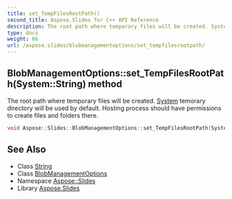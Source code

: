 ```yaml
---
title: set_TempFilesRootPath()
second_title: Aspose.Slides for C++ API Reference
description: The root path where temporary files will be created. System temorary directory will be used by default. Hosting process should have permissions to create files and folders there.
type: docs
weight: 66
url: /aspose.slides/blobmanagementoptions/set_tempfilesrootpath/
---
```

## BlobManagementOptions::set_TempFilesRootPath(System::String) method


The root path where temporary files will be created. [System](../../../system/) temorary directory will be used by default. Hosting process should have permissions to create files and folders there.

```cpp
void Aspose::Slides::BlobManagementOptions::set_TempFilesRootPath(System::String value) override
```

## See Also

* Class [String](../../../system/string/)
* Class [BlobManagementOptions](../)
* Namespace [Aspose::Slides](../../)
* Library [Aspose.Slides](../../../)